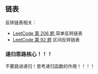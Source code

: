 ## 链表

反转链表相关：

* [LeetCode 第 206 题 ](https://leetcode-cn.com/problems/reverse-linked-list/) 简单反转链表
* [LeetCode 第 92 题](https://leetcode-cn.com/problems/reverse-linked-list-ii/) 区间反转链表

### 递归思路核心！！！

不要跳进递归！思考递归函数的作用！！！！

